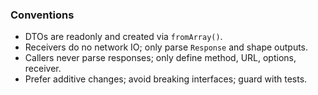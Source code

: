 <!-- 9b6f7b32-3e25-4d0b-9d4c-9d1e8a6d3e8f -->
### Conventions

- DTOs are readonly and created via `fromArray()`.
- Receivers do no network IO; only parse `Response` and shape outputs.
- Callers never parse responses; only define method, URL, options, receiver.
- Prefer additive changes; avoid breaking interfaces; guard with tests.


